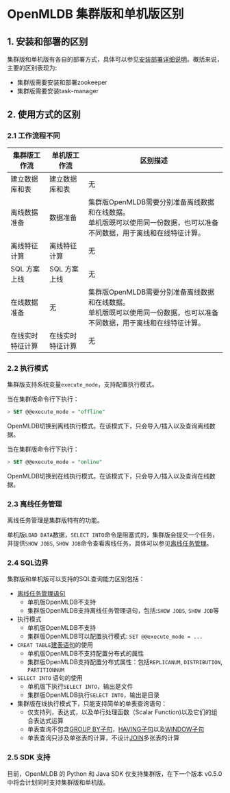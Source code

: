 # OpenMLDB 集群版和单机版区别

## 1. 安装和部署的区别

集群版和单机版有各自的部署方式，具体可以参见[安装部署详细说明](../deploy/install_deploy.md)。概括来说，主要的区别表现为:

- 集群版需要安装和部署zookeeper
- 集群版需要安装task-manager

## 2. 使用方式的区别

### 2.1 工作流程不同

| 集群版工作流     | 单机版工作流     | 区别描述                                                     |
| ---------------- | ---------------- | ------------------------------------------------------------ |
| 建立数据库和表   | 建立数据库和表   | 无                                                           |
| 离线数据准备     | 数据准备         | 集群版OpenMLDB需要分别准备离线数据和在线数据。<br />单机版既可以使用同一份数据，也可以准备不同数据，用于离线和在线特征计算。 |
| 离线特征计算     | 离线特征计算     | 无                                                           |
| SQL 方案上线     | SQL 方案上线     | 无                                                           |
| 在线数据准备     | 无               | 集群版OpenMLDB需要分别准备离线数据和在线数据。<br />单机版既可以使用同一份数据，也可以准备不同数据，用于离线和在线特征计算。 |
| 在线实时特征计算 | 在线实时特征计算 | 无                                                           |



### 2.2 执行模式

集群版支持系统变量`execute_mode`，支持配置执行模式。

当在集群版命令行下执行：

```sql
> SET @@execute_mode = "offline"
```

OpenMLDB切换到离线执行模式。在该模式下，只会导入/插入以及查询离线数据。

当在集群版命令行下执行：

```sql
> SET @@execute_mode = "online"
```

OpenMLDB切换到在线执行模式。在该模式下，只会导入/插入以及查询在线数据。

### 2.3 离线任务管理

离线任务管理是集群版特有的功能。

单机版`LOAD DATA`数据，`SELECT INTO`命令是阻塞式的，集群版会提交一个任务，并提供`SHOW JOBS`, `SHOW JOB`命令查看离线任务。具体可以参见[离线任务管理](../reference/sql/task_manage/reference.md)。

### 2.4 SQL边界

集群版和单机版可以支持的SQL查询能力区别包括：

- [离线任务管理语句](../reference/sql/task_manage/reference.md)
  - 单机版OpenMLDB不支持
  - 集群版OpenMLDB支持离线任务管理语句，包括:`SHOW JOBS`, `SHOW JOB`等
- 执行模式
  - 单机版OpenMLDB不支持
  - 集群版OpenMLDB可以配置执行模式: `SET @@execute_mode = ...`
- `CREAT TABLE`[建表语句](../reference/sql/ddl/CREATE_TABLE_STATEMENT.md)的使用
  - 单机版OpenMLDB不支持配置分布式的属性
  - 集群版OpenMLDB支持配置分布式属性：包括`REPLICANUM`, `DISTRIBUTION`, `PARTITIONNUM`
- `SELECT INTO` 语句的使用
  - 单机版下执行`SELECT INTO`，输出是文件
  - 集群版OpenMLDB执行`SELECT INTO`，输出是目录
- 集群版在线执行模式下，只能支持简单的单表查询语句：
  - 仅支持列，表达式，以及单行处理函数（Scalar Function)以及它们的组合表达式运算
  - 单表查询不包含[GROUP BY子句](../reference/sql/dql/JOIN_CLAUSE.md)，[HAVING子句](../reference/sql/dql/HAVING_CLAUSE.md)以及[WINDOW子句](../reference/sql/dql/WINDOW_CLAUSE.md)
  - 单表查询只涉及单张表的计算，不设计[JOIN](../reference/sql/dql/JOIN_CLAUSE.md)多张表的计算

### 2.5 SDK 支持

目前，OpenMLDB 的 Python 和 Java SDK 仅支持集群版，在下一个版本 v0.5.0 中将会计划同时支持集群版和单机版。